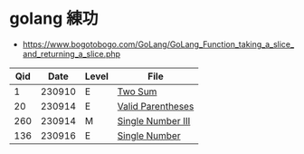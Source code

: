 
# golang 練功

- https://www.bogotobogo.com/GoLang/GoLang_Function_taking_a_slice_and_returning_a_slice.php


Qid  | Date   | Level  | File
---- | ------ | ------ | ---------------
1    | 230910 | E      | [Two Sum](./leetcode/TwoSum.go)
20   | 230914 | E      | [Valid Parentheses](./leetcode/ValidParentheses.go)
260  | 230914 | M      | [Single Number III](./leetcode/SingleNumberIII.go)
136  | 230916 | E      | [Single Number](./leetcode/SingleNumber.go)
